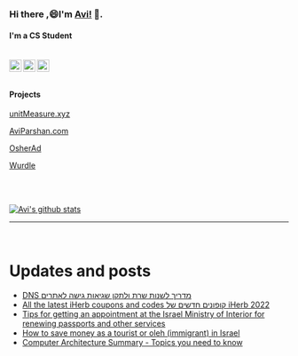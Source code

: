 
<!--
**avipars/avipars** is a ✨ _special_ ✨ repository because its `README.md` (this file) appears on your GitHub profile.

Here are some ideas to get you started:

- 🔭 I’m currently working on ...
- 🌱 I’m currently learning ...
- 👯 I’m looking to collaborate on ...
- 🤔 I’m looking for help with ...
- 💬 Ask me about ...
- 📫 How to reach me: ...
- 😄 Pronouns: ...
- ⚡ Fun fact: ...
-->

### Hi there ,😄I'm [Avi!](https://www.aviparshan.com/?utm_source=ghb) 👋.  
#### I'm a CS Student

<br/>
<a href="https://twitter.com/aviinfinity">
  <img align="left" alt="Twitter" width="22px" src="https://cdn.jsdelivr.net/npm/simple-icons@v3/icons/twitter.svg" />
</a>
<a href="https://www.linkedin.com/in/aviparshan/">
  <img align="left" alt="Linkedin" width="22px" src="https://cdn.jsdelivr.net/npm/simple-icons@v3/icons/linkedin.svg" />
</a>
<a href="https://www.instagram.com/aviparshan/">
  <img align="left" alt="Instagram" width="22px" src="https://cdn.jsdelivr.net/npm/simple-icons@v3/icons/instagram.svg" />
</a>

<br />

<br />



#### Projects

[unitMeasure.xyz](https://www.unitmeasure.xyz/?utm_source=ghb)

[AviParshan.com](https://www.aviparshan.com/?utm_source=ghb)

[OsherAd](https://aviparshan.com/OsherAd/?utm_source=ghb)

[Wurdle](https://avipars.github.io/WordleOSS/?utm_source=ghb)

<br /> 


<br />

[![Avi's github stats](https://github-readme-stats.vercel.app/api?username=avipars)](https://github.com/anuraghazra/github-readme-stats)


*************

<br />

# Updates and posts
<!-- BLOG-POST-LIST:START -->
- [DNS מדריך לשנות שרת ולתקן שגיאות גישה לאתרים](http://tech.aviparshan.com/2022/07/dns.html)
- [All the latest iHerb coupons and codes  קופונים חדשים של iHerb  2022](http://sales.aviparshan.com/2022/07/all-latest-iherb-coupons-and-codes.html)
- [Tips for getting an appointment at the Israel Ministry of Interior for renewing passports and other services](http://sales.aviparshan.com/2022/07/tips-for-getting-appointment-at-israel.html)
- [How to save money as a tourist or oleh &lpar;immigrant&rpar; in Israel](http://sales.aviparshan.com/2022/07/how-to-not-get-ripped-off-as-tourist-or.html)
- [Computer Architecture Summary - Topics you need to know](http://tech.aviparshan.com/2022/07/computer-architecture-summary-topics.html)
<!-- BLOG-POST-LIST:END -->

